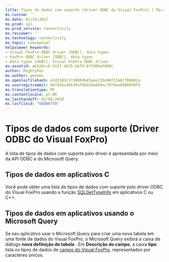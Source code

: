 ```yaml
---
title: Tipos de dados com suporte (driver ODBC do Visual FoxPro) | Microsoft Docs
ms.custom: ''
ms.date: 01/19/2017
ms.prod: sql
ms.prod_service: connectivity
ms.reviewer: ''
ms.technology: connectivity
ms.topic: conceptual
helpviewer_keywords:
- Visual FoxPro ODBC driver [ODBC], data types
- FoxPro ODBC driver [ODBC], data types
- data types [ODBC], Visual FoxPro ODBC driver
ms.assetid: ab529cc6-d157-4b35-b6f9-6ffd09af098c
author: MightyPen
ms.author: genemi
ms.openlocfilehash: e2d23ddc5fdd00db45aee235e96f13a8cf08082a
ms.sourcegitcommit: b87d36c46b39af8b929ad94ec707dee8800950f5
ms.translationtype: MT
ms.contentlocale: pt-BR
ms.lasthandoff: 02/08/2020
ms.locfileid: "68080778"
---
```

# <a name="supported-data-types-visual-foxpro-odbc-driver"></a>Tipos de dados com suporte (Driver ODBC do Visual FoxPro)
A lista de tipos de dados com suporte pelo driver é apresentada por meio da API ODBC e do Microsoft Query.  
  
## <a name="data-types-in-c-applications"></a>Tipos de dados em aplicativos C  
 Você pode obter uma lista de tipos de dados com suporte pelo driver ODBC do Visual FoxPro usando a função [SQLGetTypeInfo](../../odbc/microsoft/sqlgettypeinfo-visual-foxpro-odbc-driver.md) em aplicativos C ou C++.  
  
## <a name="data-types-in-applications-using-microsoft-query"></a>Tipos de dados em aplicativos usando o Microsoft Query  
 Se seu aplicativo usar o Microsoft Query para criar uma nova tabela em uma fonte de dados do Visual FoxPro, o Microsoft Query exibirá a caixa de diálogo **nova definição de tabela** . Em **Descrição do campo**, a caixa **tipo** lista os tipos de dados de [campo do Visual FoxPro](../../odbc/microsoft/visual-foxpro-field-data-types.md), representados por caracteres únicos.
